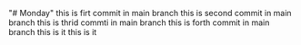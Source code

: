 "# Monday" 
this is firt commit in main branch
this is second commit in main branch
this is thrid commti in main branch
this is forth commit in main branch
this is it
this is it